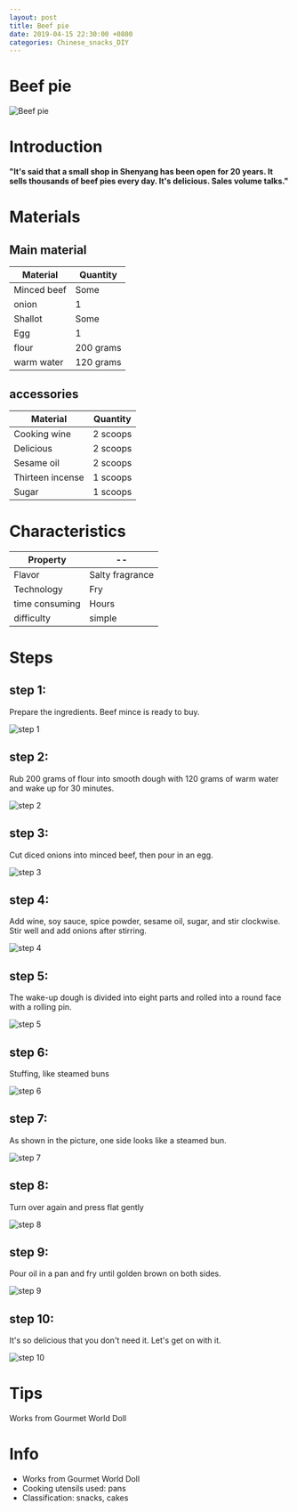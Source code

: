 ```yaml
---
layout: post
title: Beef pie
date: 2019-04-15 22:30:00 +0800
categories: Chinese_snacks_DIY
---
```


# Beef pie

![Beef pie]({{site.baseurl}}/img/421990/421990.jpg)

# Introduction

**"It's said that a small shop in Shenyang has been open for 20 years. It sells thousands of beef pies every day. It's delicious. Sales volume talks."**

# Materials


## Main material

Material|Quantity
--|--
Minced beef|Some
onion|1
Shallot|Some
Egg|1
flour|200 grams
warm water|120 grams

## accessories

Material|Quantity
--|--
Cooking wine|2 scoops
Delicious|2 scoops
Sesame oil|2 scoops
Thirteen incense|1 scoops
Sugar|1 scoops

# Characteristics

Property|--
--|--
Flavor|Salty fragrance
Technology|Fry
time consuming|Hours
difficulty|simple

# Steps

## step 1:

Prepare the ingredients. Beef mince is ready to buy.

![step 1]({{site.baseurl}}/img/421990/1.jpg)

## step 2:

Rub 200 grams of flour into smooth dough with 120 grams of warm water and wake up for 30 minutes.

![step 2]({{site.baseurl}}/img/421990/2.jpg)

## step 3:

Cut diced onions into minced beef, then pour in an egg.

![step 3]({{site.baseurl}}/img/421990/3.jpg)

## step 4:

Add wine, soy sauce, spice powder, sesame oil, sugar, and stir clockwise. Stir well and add onions after stirring.

![step 4]({{site.baseurl}}/img/421990/4.jpg)

## step 5:

The wake-up dough is divided into eight parts and rolled into a round face with a rolling pin.

![step 5]({{site.baseurl}}/img/421990/5.jpg)

## step 6:

Stuffing, like steamed buns

![step 6]({{site.baseurl}}/img/421990/6.jpg)

## step 7:

As shown in the picture, one side looks like a steamed bun.

![step 7]({{site.baseurl}}/img/421990/7.jpg)

## step 8:

Turn over again and press flat gently

![step 8]({{site.baseurl}}/img/421990/8.jpg)

## step 9:

Pour oil in a pan and fry until golden brown on both sides.

![step 9]({{site.baseurl}}/img/421990/9.jpg)

## step 10:

It's so delicious that you don't need it. Let's get on with it.

![step 10]({{site.baseurl}}/img/421990/10.jpg)

# Tips

Works from Gourmet World Doll

# Info

- Works from Gourmet World Doll
- Cooking utensils used: pans
- Classification: snacks, cakes